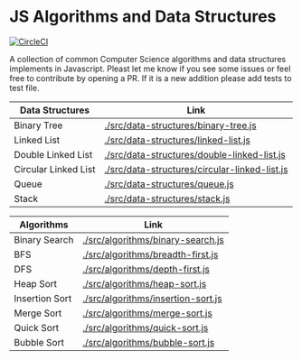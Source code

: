 # JS Algorithms and Data Structures

[![CircleCI](https://circleci.com/gh/supercycle91/js-algorithms-and-data-structures/tree/master.svg?style=svg)](https://circleci.com/gh/supercycle91/js-algorithms-and-data-structures/tree/master)

A collection of common Computer Science algorithms and data structures implements in Javascript. Pleast let me know if you see some issues or feel free to contribute by opening a PR. If it is a new addition please add tests to test file.

|Data Structures   |Link  |
|---|---|
|Binary Tree   |[./src/data-structures/binary-tree.js](https://github.com/supercycle91/js-algorithms-and-data-structures/blob/master/src/data-structures/binary-tree.js)   |
|Linked List   |[./src/data-structures/linked-list.js](https://github.com/supercycle91/js-algorithms-and-data-structures/blob/master/src/data-structures/linked-list.js)    |
|Double Linked List   |[./src/data-structures/double-linked-list.js](https://github.com/supercycle91/js-algorithms-and-data-structures/blob/master/src/data-structures/double-linked-list.js)    |
|Circular Linked List   |[./src/data-structures/circular-linked-list.js](https://github.com/supercycle91/js-algorithms-and-data-structures/blob/master/src/data-structures/circlular-linked-list.js)    |
|Queue  |[./src/data-structures/queue.js](https://github.com/supercycle91/js-algorithms-and-data-structures/blob/master/src/data-structures/queue.js)    |
|Stack   |[./src/data-structures/stack.js](https://github.com/supercycle91/js-algorithms-and-data-structures/blob/master/src/data-structures/stack.js)    |

|Algorithms   |Link  |
|---|---|
|Binary Search   |[./src/algorithms/binary-search.js](https://github.com/supercycle91/js-algorithms-and-data-structures/blob/master/src/algorithms/binary-search.js)   |
|BFS   |[./src/algorithms/breadth-first.js](https://github.com/supercycle91/js-algorithms-and-data-structures/blob/master/src/algorithms/breadth-first.js)    |
|DFS   |[./src/algorithms/depth-first.js](https://github.com/supercycle91/js-algorithms-and-data-structures/blob/master/src/algorithms/depth-first.js)    |
|Heap Sort   |[./src/algorithms/heap-sort.js](https://github.com/supercycle91/js-algorithms-and-data-structures/blob/master/src/algorithms/heap-sort.js)    |
|Insertion Sort  |[./src/algorithms/insertion-sort.js](https://github.com/supercycle91/js-algorithms-and-data-structures/blob/master/src/algorithms/insertion-sort.js)    |
|Merge Sort   |[./src/algorithms/merge-sort.js](https://github.com/supercycle91/js-algorithms-and-data-structures/blob/master/src/algorithms/merge-sort.js)    |
|Quick Sort   |[./src/algorithms/quick-sort.js](https://github.com/supercycle91/js-algorithms-and-data-structures/blob/master/src/algorithms/quick-sort.js)    |
|Bubble Sort   |[./src/algorithms/bubble-sort.js](https://github.com/supercycle91/js-algorithms-and-data-structures/blob/master/src/algorithms/bubble-sort.js)    |